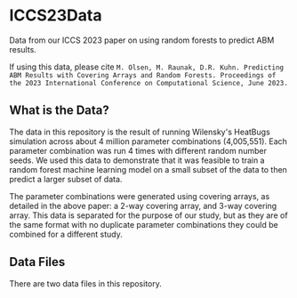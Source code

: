 # ICCS23Data
Data from our ICCS 2023 paper on using random forests to predict ABM results.

If using this data, please cite `M. Olsen, M. Raunak, D.R. Kuhn. Predicting ABM Results with Covering Arrays and Random Forests. Proceedings of the 2023 International Conference on Computational Science, June 2023.`

## What is the Data?

The data in this repository is the result of running Wilensky's HeatBugs simulation across about 4 million parameter combinations (4,005,551). Each parameter combination was run 4 times with different random number seeds. We used this data to demonstrate that it was feasible to train a random forest machine learning model on a small subset of the data to then predict a larger subset of data.

The parameter combinations were generated using covering arrays, as detailed in the above paper: a 2-way covering array, and 3-way covering array. This data is separated for the purpose of our study, but as they are of the same format with no duplicate parameter combinations they could be combined for a different study.

## Data Files

There are two data files in this repository.
